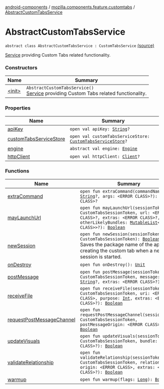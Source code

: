 [android-components](../../index.md) / [mozilla.components.feature.customtabs](../index.md) / [AbstractCustomTabsService](./index.md)

# AbstractCustomTabsService

`abstract class AbstractCustomTabsService : CustomTabsService` [(source)](https://github.com/mozilla-mobile/android-components/blob/master/components/feature/customtabs/src/main/java/mozilla/components/feature/customtabs/AbstractCustomTabsService.kt#L35)

[Service](#) providing Custom Tabs related functionality.

### Constructors

| Name | Summary |
|---|---|
| [&lt;init&gt;](-init-.md) | `AbstractCustomTabsService()`<br>[Service](#) providing Custom Tabs related functionality. |

### Properties

| Name | Summary |
|---|---|
| [apiKey](api-key.md) | `open val apiKey: `[`String`](https://kotlinlang.org/api/latest/jvm/stdlib/kotlin/-string/index.html)`?` |
| [customTabsServiceStore](custom-tabs-service-store.md) | `open val customTabsServiceStore: `[`CustomTabsServiceStore`](../../mozilla.components.feature.customtabs.store/-custom-tabs-service-store/index.md)`?` |
| [engine](engine.md) | `abstract val engine: `[`Engine`](../../mozilla.components.concept.engine/-engine/index.md) |
| [httpClient](http-client.md) | `open val httpClient: `[`Client`](../../mozilla.components.concept.fetch/-client/index.md)`?` |

### Functions

| Name | Summary |
|---|---|
| [extraCommand](extra-command.md) | `open fun extraCommand(commandName: `[`String`](https://kotlinlang.org/api/latest/jvm/stdlib/kotlin/-string/index.html)`?, args: <ERROR CLASS>?): <ERROR CLASS>?` |
| [mayLaunchUrl](may-launch-url.md) | `open fun mayLaunchUrl(sessionToken: CustomTabsSessionToken, url: <ERROR CLASS>?, extras: <ERROR CLASS>?, otherLikelyBundles: `[`MutableList`](https://kotlinlang.org/api/latest/jvm/stdlib/kotlin.collections/-mutable-list/index.html)`<<ERROR CLASS>>?): `[`Boolean`](https://kotlinlang.org/api/latest/jvm/stdlib/kotlin/-boolean/index.html) |
| [newSession](new-session.md) | `open fun newSession(sessionToken: CustomTabsSessionToken): `[`Boolean`](https://kotlinlang.org/api/latest/jvm/stdlib/kotlin/-boolean/index.html)<br>Saves the package name of the app creating the custom tab when a new session is started. |
| [onDestroy](on-destroy.md) | `open fun onDestroy(): `[`Unit`](https://kotlinlang.org/api/latest/jvm/stdlib/kotlin/-unit/index.html) |
| [postMessage](post-message.md) | `open fun postMessage(sessionToken: CustomTabsSessionToken, message: `[`String`](https://kotlinlang.org/api/latest/jvm/stdlib/kotlin/-string/index.html)`?, extras: <ERROR CLASS>?): `[`Int`](https://kotlinlang.org/api/latest/jvm/stdlib/kotlin/-int/index.html) |
| [receiveFile](receive-file.md) | `open fun receiveFile(sessionToken: CustomTabsSessionToken, uri: <ERROR CLASS>, purpose: `[`Int`](https://kotlinlang.org/api/latest/jvm/stdlib/kotlin/-int/index.html)`, extras: <ERROR CLASS>?): `[`Boolean`](https://kotlinlang.org/api/latest/jvm/stdlib/kotlin/-boolean/index.html) |
| [requestPostMessageChannel](request-post-message-channel.md) | `open fun requestPostMessageChannel(sessionToken: CustomTabsSessionToken, postMessageOrigin: <ERROR CLASS>?): `[`Boolean`](https://kotlinlang.org/api/latest/jvm/stdlib/kotlin/-boolean/index.html) |
| [updateVisuals](update-visuals.md) | `open fun updateVisuals(sessionToken: CustomTabsSessionToken, bundle: <ERROR CLASS>?): `[`Boolean`](https://kotlinlang.org/api/latest/jvm/stdlib/kotlin/-boolean/index.html) |
| [validateRelationship](validate-relationship.md) | `open fun validateRelationship(sessionToken: CustomTabsSessionToken, relation: `[`Int`](https://kotlinlang.org/api/latest/jvm/stdlib/kotlin/-int/index.html)`, origin: <ERROR CLASS>, extras: <ERROR CLASS>?): `[`Boolean`](https://kotlinlang.org/api/latest/jvm/stdlib/kotlin/-boolean/index.html) |
| [warmup](warmup.md) | `open fun warmup(flags: `[`Long`](https://kotlinlang.org/api/latest/jvm/stdlib/kotlin/-long/index.html)`): `[`Boolean`](https://kotlinlang.org/api/latest/jvm/stdlib/kotlin/-boolean/index.html) |
